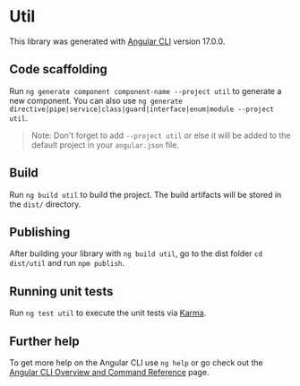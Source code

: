 # Util

This library was generated with [Angular CLI](https://github.com/angular/angular-cli) version 17.0.0.

## Code scaffolding

Run `ng generate component component-name --project util` to generate a new component. You can also use `ng generate directive|pipe|service|class|guard|interface|enum|module --project util`.
> Note: Don't forget to add `--project util` or else it will be added to the default project in your `angular.json` file. 

## Build

Run `ng build util` to build the project. The build artifacts will be stored in the `dist/` directory.

## Publishing

After building your library with `ng build util`, go to the dist folder `cd dist/util` and run `npm publish`.

## Running unit tests

Run `ng test util` to execute the unit tests via [Karma](https://karma-runner.github.io).

## Further help

To get more help on the Angular CLI use `ng help` or go check out the [Angular CLI Overview and Command Reference](https://angular.io/cli) page.
